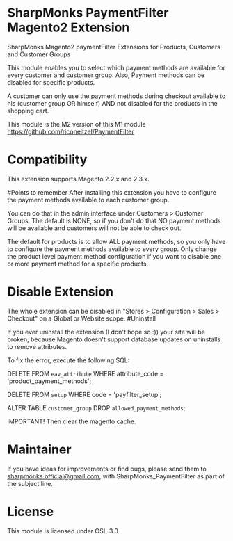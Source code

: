 # SharpMonks PaymentFilter Magento2 Extension
SharpMonks Magento2 paymentFilter Extensions for Products, Customers and Customer Groups

This module enables you to select which payment methods are available for every customer and customer group. Also, Payment methods can be disabled for specific products. 

A customer can only use the payment methods during checkout available to his (customer group OR himself) AND not disabled for the products in the shopping cart.

This module is the M2 version of this M1 module https://github.com/riconeitzel/PaymentFilter 
# Compatibility
This extension supports Magento 2.2.x and 2.3.x.

#Points to remember
After installing this extension you have to configure the payment methods available to each customer group. 

You can do that in the admin interface under Customers > Customer Groups. The default is NONE, so if you don't do that NO payment methods will be available and customers will not be able to check out.

The default for products is to allow ALL payment methods, so you only have to configure the payment methods available to every group. Only change the product level payment method configuration if you want to disable one or more payment method for a specific products.
# Disable Extension

The whole extension can be disabled in "Stores > Configuration > Sales > Checkout" on a Global or Website scope.
#Uninstall

If you ever uninstall the extension (I don't hope so :)) your site will be broken, because Magento doesn't support database updates on uninstalls to remove attributes.

To fix the error, execute the following SQL:

DELETE FROM `eav_attribute` WHERE attribute_code = 'product_payment_methods';

DELETE FROM `setup` WHERE code = 'payfilter_setup';

ALTER TABLE `customer_group` DROP `allowed_payment_methods`;

IMPORTANT! Then clear the magento cache.

# Maintainer

If you have ideas for improvements or find bugs, please send them to sharpmonks.official@gmail.com, with SharpMonks_PaymentFilter as part of the subject line.
# License

This module is licensed under OSL-3.0